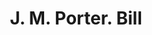 ---
doi: 10.7916/D8KW6T65
date_other: '1900'
date_other_textual: 1900-1909
form: printed ephemera
genre:
- Invoices
name:
- J. M. Porter
object_in_context_url: https://biggert.cul.columbia.edu/items/view/ave_biggert_01579
subject_hierarchical_geographic:
- Neersville, Virginia, United States
subject_name:
- J. M. Porter
title: J. M. Porter. Bill
sort_title: J. M. Porter. Bill
call_number: ave_biggert_01579
coordinates:
- 39.26111111111111,-77.72583333333334
pid: ave_biggert_01579
identifiers: ave_biggert_01579
canvas_id: ldpd:396838
permalink: "/items/ave_biggert_01579/"
layout: iiif-image-page
---